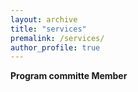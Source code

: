 ```yaml
---
layout: archive
title: "services"
premalink: /services/
author_profile: true
---
```


**Program committe Member**
